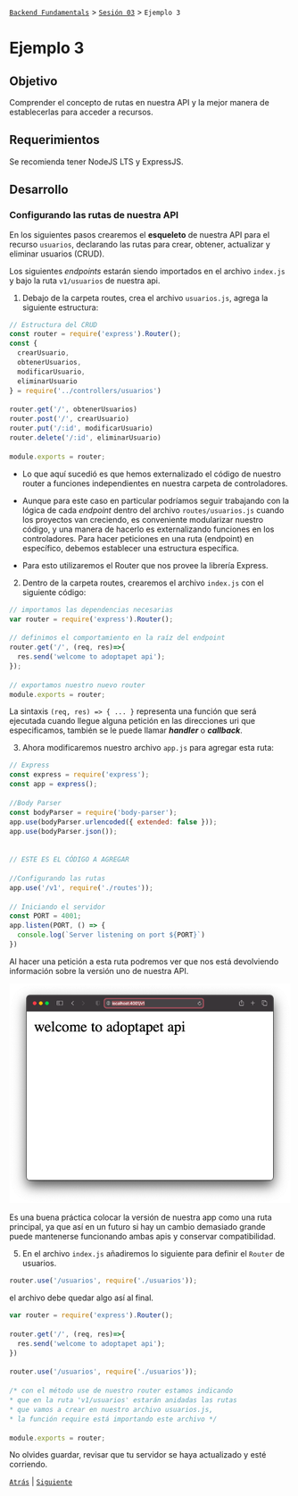 [`Backend Fundamentals`](../../README.md) > [`Sesión 03`](../README.md) > `Ejemplo 3`

# Ejemplo 3

## Objetivo

Comprender el concepto de rutas en nuestra API y la mejor manera de establecerlas para acceder a recursos.

## Requerimientos

Se recomienda tener NodeJS LTS y ExpressJS.

## Desarrollo

### Configurando las rutas de nuestra API

En los siguientes pasos crearemos el **esqueleto** de nuestra API para el recurso `usuarios`, declarando las rutas para crear, obtener, actualizar y eliminar usuarios (CRUD).

Los siguientes *endpoints* estarán siendo importados en el archivo `index.js` y bajo la ruta `v1/usuarios` de nuestra api.

1. Debajo de la carpeta routes, crea el archivo `usuarios.js`, agrega la siguiente estructura:

```jsx
// Estructura del CRUD
const router = require('express').Router();
const {
  crearUsuario,
  obtenerUsuarios,
  modificarUsuario,
  eliminarUsuario
} = require('../controllers/usuarios')

router.get('/', obtenerUsuarios)
router.post('/', crearUsuario)
router.put('/:id', modificarUsuario)
router.delete('/:id', eliminarUsuario)

module.exports = router;
```

- Lo que aquí sucedió es que hemos externalizado el código de nuestro router a funciones independientes en nuestra carpeta de controladores.

- Aunque para este caso en particular podríamos seguir trabajando con la lógica de cada *endpoint* dentro del archivo `routes/usuarios.js` cuando los proyectos van creciendo, es conveniente modularizar nuestro código, y una manera de hacerlo es externalizando funciones en los controladores.
Para hacer peticiones en una ruta (endpoint) en específico, debemos establecer una estructura específica.

- Para esto utilizaremos el Router que nos provee la librería Express.

2. Dentro de la carpeta routes, crearemos el archivo `index.js` con el siguiente código:

```jsx
// importamos las dependencias necesarias
var router = require('express').Router();

// definimos el comportamiento en la raíz del endpoint
router.get('/', (req, res)=>{
  res.send('welcome to adoptapet api');
});

// exportamos nuestro nuevo router
module.exports = router;
```
La sintaxis `(req, res) => { ... }` representa una función que será ejecutada cuando llegue alguna petición en las direcciones uri que especificamos, también se le puede llamar ***handler*** o ***callback***. 

3. Ahora modificaremos nuestro archivo `app.js` para agregar esta ruta:

```jsx
// Express
const express = require('express');
const app = express();

//Body Parser
const bodyParser = require('body-parser');
app.use(bodyParser.urlencoded({ extended: false }));
app.use(bodyParser.json());


// ESTE ES EL CÓDIGO A AGREGAR

//Configurando las rutas
app.use('/v1', require('./routes'));

// Iniciando el servidor
const PORT = 4001;
app.listen(PORT, () => {
  console.log(`Server listening on port ${PORT}`)
})
```

Al hacer una petición a esta ruta podremos ver que nos está devolviendo información sobre la versión uno de nuestra API.

![img/Screen_Shot_2020-05-28_at_18.59.55.png](img/chrome.png)

Es una buena práctica colocar la versión de nuestra app como una ruta principal, ya que así en un futuro si hay un cambio demasiado grande puede mantenerse funcionando ambas apis y conservar compatibilidad.


5. En el archivo `index.js` añadiremos lo siguiente para definir el `Router` de usuarios.

```jsx
router.use('/usuarios', require('./usuarios'));
```

el archivo debe quedar algo así al final.

```jsx
var router = require('express').Router();

router.get('/', (req, res)=>{
  res.send('welcome to adoptapet api');
})

router.use('/usuarios', require('./usuarios'));

/* con el método use de nuestro router estamos indicando 
* que en la ruta 'v1/usuarios' estarán anidadas las rutas 
* que vamos a crear en nuestro archivo usuarios.js,
* la función require está importando este archivo */

module.exports = router;
```

No olvides guardar, revisar que tu servidor se haya actualizado y esté corriendo.

[`Atrás`](../Reto-02) | [`Siguiente`](../Reto-03)
